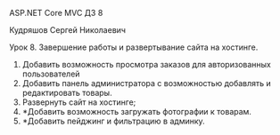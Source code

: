 ASP.NET Core MVC
ДЗ 8

Кудряшов Сергей Николаевич

Урок 8. Завершение работы и развертывание сайта на хостинге.
1. Добавить возможность просмотра заказов для авторизованных пользователей
2. Добавить панель администратора с возможностью добавлять и редактировать товары.
3. Развернуть сайт на хостинге;
4. *Добавить возможность загружать фотографии к товарам.
5. *Добавить пейджинг и фильтрацию в админку.
